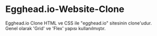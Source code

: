 # Egghead.io-Website-Clone
Egghead.io Clone
HTML ve CSS ile "egghead.io" sitesinin clone'udur. <br>
Genel olarak 'Grid' ve 'Flex' yapısı kullanılmıştır.
